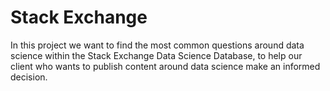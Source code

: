 # Stack Exchange

In this project we want to find the most common questions around data science within the Stack Exchange Data Science Database, to help our client who wants to publish content around data science make an informed decision.